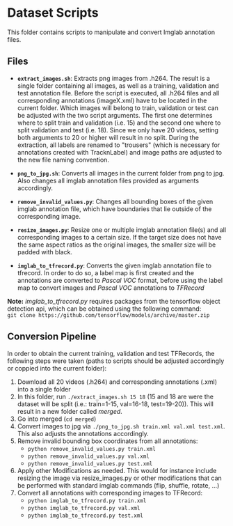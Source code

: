 # Dataset Scripts
This folder contains scripts to manipulate and convert Imglab annotation files.

## Files
- **`extract_images.sh`**: Extracts png images from .h264. The result is a single folder containing all images, as well as
 a training, validation and test annotation file. Before the script is executed, all .h264 files and all corresponding 
 annotations (imageX.xml) have to be located in the current folder. Which images will belong to train, validation or 
 test can be adjusted with the two script arguments. The first one determines where to split train and validation (i.e. 15)
 and the second one where to split validation and test (i.e. 18). Since we only have 20 videos, setting both arguments
 to 20 or higher will result in no split. During the extraction, all labels are renamed to "trousers" (which is 
 necessary for annotations created with TracknLabel) and image paths are adjusted to the new file naming convention.

- **`png_to_jpg.sh`**: Converts all images in the current folder from png to jpg. Also changes all imglab annotation files provided as arguments accordingly.

- **`remove_invalid_values.py`**: Changes all bounding boxes of the given imglab annotation file, which have boundaries that lie outside of the corresponding image.

- **`resize_images.py`**: Resize one or multiple imglab annotation file(s) and all corresponding images to a certain size.
If the target size does not have the same aspect ratios as the original images, the smaller size will be padded with black.

- **`imglab_to_tfrecord.py`**: Converts the given imglab annotation file to tfrecord. In order to do so, a label map is first created and the annotations are converted to *Pascal VOC* format, before using the label map to convert images and *Pascal VOC* annotations to *TFRecord*

**Note:** *imglab_to_tfrecord.py* requires packages from the tensorflow object detection api, which can be obtained using
 the following command: <br>
`git clone https://github.com/tensorflow/models/archive/master.zip`

## Conversion Pipeline
In order to obtain the current training, validation and test TFRecords, the following steps were taken 
(paths to scripts should be adjusted accordingly or coppied into the current folder):
1. Download all 20 videos (.h264) and corresponding annotations (.xml) into a single folder
2. In this folder, run `./extract_images.sh 15 18` (15 and 18 are were the dataset will be split (i.e.: train=1-15, val=16-18, test=19-20)). This will result in a new folder called *merged*.
3. Go into merged (`cd merged`)
4. Convert images to jpg via `./png_to_jpg.sh train.xml val.xml test.xml`. This also adjusts the annotations accordingly.
5. Remove invalid bounding box coordinates from all annotations:
    - `python remove_invalid_values.py train.xml`
    - `python remove_invalid_values.py val.xml`
    - `python remove_invalid_values.py test.xml`
6. Apply other Modifications as needed. This would for instance include resizing the image via resize_images.py or other
modifications that can be performed with standard imglab commands (flip, shuffle, rotate, ...)
7. Convert all annotations with corresponding images to TFRecord:
    - `python imglab_to_tfrecord.py train.xml`
    - `python imglab_to_tfrecord.py val.xml`
    - `python imglab_to_tfrecord.py test.xml`
